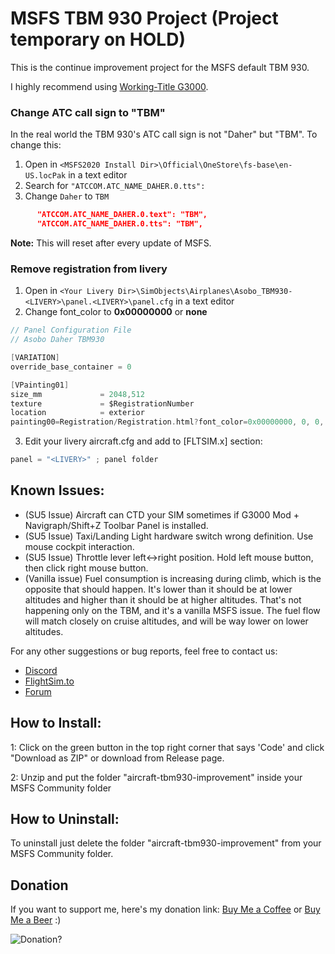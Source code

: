 # MSFS TBM 930 Project (Project temporary on HOLD)

This is the continue improvement project for the MSFS default TBM 930.

I highly recommend using [Working-Title G3000](https://github.com/Working-Title-MSFS-Mods/fspackages).

### Change ATC call sign to "TBM"
In the real world the TBM 930's ATC call sign is not "Daher" but "TBM". To change this:
1. Open in `<MSFS2020 Install Dir>\Official\OneStore\fs-base\en-US.locPak` in a text editor
2. Search for `"ATCCOM.ATC_NAME_DAHER.0.tts":`
3. Change `Daher` to `TBM`

```json
      "ATCCOM.ATC_NAME_DAHER.0.text": "TBM",
      "ATCCOM.ATC_NAME_DAHER.0.tts": "TBM",
```
**Note:** This will reset after every update of MSFS.
### Remove registration from livery
1. Open in `<Your Livery Dir>\SimObjects\Airplanes\Asobo_TBM930-<LIVERY>\panel.<LIVERY>\panel.cfg` in a text editor
2. Change font_color to **0x00000000** or **none**

```c
// Panel Configuration File
// Asobo Daher TBM930

[VARIATION]
override_base_container = 0

[VPainting01]
size_mm				= 2048,512
texture				= $RegistrationNumber
location 			= exterior
painting00=Registration/Registration.html?font_color=0x00000000, 0, 0, 2048, 512
```
3. Edit your livery aircraft.cfg and add to [FLTSIM.x] section:
```c
panel = "<LIVERY>" ; panel folder
```
## Known Issues:

- (SU5 Issue) Aircraft can CTD your SIM sometimes if G3000 Mod + Navigraph/Shift+Z Toolbar Panel is installed.
- (SU5 Issue) Taxi/Landing Light hardware switch wrong definition. Use mouse cockpit interaction.
- (SU5 Issue) Throttle lever left<->right position. Hold left mouse button, then click right mouse button.
- (Vanilla issue) Fuel consumption is increasing during climb, which is the opposite that should happen. It's lower than it should be at lower altitudes and higher than it should be at higher altitudes. That's not happening only on the TBM, and it's a vanilla MSFS issue. The fuel flow will match closely on cruise altitudes, and will be way lower on lower altitudes.

For any other suggestions or bug reports, feel free to contact us:
- [Discord](https://discord.gg/jzcaAv3dP6)
- [FlightSim.to](https://flightsim.to/profile/Mugz)
- [Forum](https://forums.flightsimulator.com/u/mixmugz)
## How to Install:

1: Click on the green button in the top right corner that says 'Code' and click "Download as ZIP" or download from Release page.

2: Unzip and put the folder "aircraft-tbm930-improvement" inside your MSFS Community folder

## How to Uninstall:

To uninstall just delete the folder "aircraft-tbm930-improvement" from your MSFS Community folder.

## Donation

If you want to support me, here's my donation link:
[Buy Me a Coffee](https://www.buymeacoffee.com/mugz) or [Buy Me a Beer](https://paypal.me/mixmugz) :)

![Donation?](https://i.imgur.com/vQyI7N5.png)

